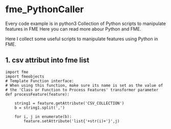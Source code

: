 # fme_PythonCaller
Every code example is in python3
Collection of Python scripts to manipulate features in FME
Here you can read more abour Python and FME. 

Here I collect some useful scripts to manipulate features using Python in FME.

## 1. csv attribut into fme list
```
import fme
import fmeobjects
# Template Function interface:
# When using this function, make sure its name is set as the value of
# the 'Class or Function to Process Features' transformer parameter
def processFeature(feature):

    string1 = feature.getAttribute('CSV_COLLECTION')
    b = string1.split(',')
    
    for i, j in enumerate(b):
        feature.setAttribute('list{'+str(i)+'}',j)
```


